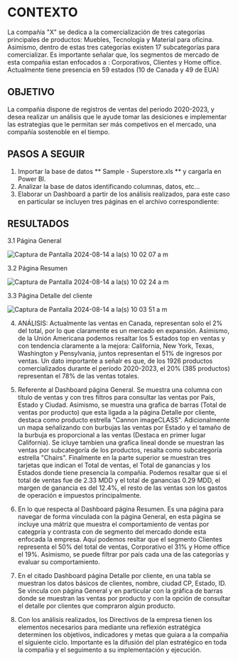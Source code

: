 # CONTEXTO

La compañía "X" se dedica a la comercialización de tres categorías principales de productos: Muebles, Tecnología y Material para oficina. Asimismo, dentro de estas tres categorías existen 17 subcategorías para comercializar. Es importante señalar que, los segmentos de mercado de esta compañia estan enfocados a : Corporativos, Clientes y Home office. Actualmente tiene presencia en 59 estados (10 de Canada y 49 de EUA)

## OBJETIVO

La compañia dispone de registros de ventas del periodo 2020-2023, y desea realizar un análisis que le ayude tomar las desiciones e implementar las estrategias que le permitan ser más competivos en el mercado, una compañía sostenoble en el tiempo.

## PASOS A SEGUIR

1. Importar la base de datos ** Sample - Superstore.xls ** y cargarla en Power BI.
2. Analizar la base de datos identificando columnas, datos, etc...
3. Elaborar un Dashboard a partir de los análisis realizados, para este caso en particular se incluyen tres páginas en el archivo correspondiente:

## RESULTADOS

3.1 Página General

![Captura de Pantalla 2024-08-14 a la(s) 10 02 07 a m](https://github.com/user-attachments/assets/9da6f6e2-543e-4b22-b4c5-ac73f00f3c38)


3.2 Página Resumen

![Captura de Pantalla 2024-08-14 a la(s) 10 02 24 a m](https://github.com/user-attachments/assets/820a01a4-0c40-484c-8a7b-c2de815b4dbb)


3.3 Página Detalle del cliente

![Captura de Pantalla 2024-08-14 a la(s) 10 03 51 a m](https://github.com/user-attachments/assets/91ced467-2af8-4c66-a507-e1090bd41d78)


4. ANÁLISIS: Actualmente las ventas en Canada, representan solo el 2% del total, por lo que claramente es un mercado en expansión. Asimismo, de la Unión Americana podemos resaltar los 5 estados top en ventas y con tendencia claramente a la mejora: California, New York, Texas, Washington y Pensylvania, juntos representan el 51% de ingresos por ventas. Un dato importante a señalr es que, de los 1926 productos comercializados durante el período 2020-2023, el 20% (385 productos) representan el 78% de las ventas totales.

5. Referente al Dashboard página General. Se muestra una columna con título de ventas y con tres filtros para consultar las ventas por País, Estado y Ciudad. Asimismo, se muestra una grafica de barras (Total de ventas por producto) que esta ligada a la página Detalle por cliente, destaca como producto estrella "Cannon imageCLASS". Adicionalmente un mapa señalizando con burbujas las ventas por Estado y el tamaño de la burbuja es proporcional a las ventas (Destaca en primer lugar California). Se icluye tambien una grafica lineal donde se muestran las ventas por subcategoría de los productos, resalta como subcategoría estrella "Chairs". Finalmente en la parte superior se muestran tres tarjetas que indican el Total de ventas, el Total de ganancias y los Estados donde tiene presencia la compañia. Podemos resaltar que si el total de ventas fue de 2.33 MDD y el total de ganancias 0.29 MDD, el margen de ganancia es del 12.4%, el resto de las ventas son los gastos de operación e impuestos principalmente.

6. En lo que respecta al Dashboard página Resumen. Es una página para navegar de forma vinculada con la página General, en esta página se incluye una mátriz que muestra el comportamiento de ventas por categpría y contrasta con de segmento del mercado donde esta enfocada la empresa. Aquí podemos resltar que el segmento Clientes representa el 50% del total de ventas, Corporativo el 31% y Home office el 19%. Asimismo, se puede filtrar por país cada una de las categorías y evaluar su comportamiento.

7. En el citado Dashboard página Detalle por cliente, en una tabla se muestran los datos básicos de clientes, nombre, ciudad CP, Estado, ID. Se vincula con página General y en particular con la gráfica de barras donde se muestran las ventas por producto y con la opción de consultar el detalle por clientes que compraron algún producto.

8. Con los análisis realizados, los Directivos de la empresa tienen los elementos necesarios para mediante una reflexión estratégica determinen los objetivos, indicadores y metas que guiara a la compañia el siguiente ciclo. Importante es la difusión del plan estratégico en toda la compañia y el seguimento a su implementación y ejecución.

